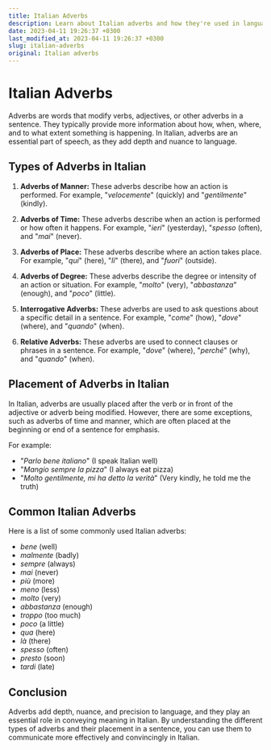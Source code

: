 ```yaml
---
title: Italian Adverbs
description: Learn about Italian adverbs and how they're used in language.
date: 2023-04-11 19:26:37 +0300
last_modified_at: 2023-04-11 19:26:37 +0300
slug: italian-adverbs
original: Italian adverbs
---
```

# Italian Adverbs

Adverbs are words that modify verbs, adjectives, or other adverbs in a sentence. They typically provide more information about how, when, where, and to what extent something is happening. In Italian, adverbs are an essential part of speech, as they add depth and nuance to language.

## Types of Adverbs in Italian

1. **Adverbs of Manner:** These adverbs describe how an action is performed. For example, "*velocemente*" (quickly) and "*gentilmente*" (kindly).

2. **Adverbs of Time:** These adverbs describe when an action is performed or how often it happens. For example, "*ieri*" (yesterday), "*spesso* (often), and "*mai*" (never).

3. **Adverbs of Place:** These adverbs describe where an action takes place. For example, "*qui*" (here), "*lì*" (there), and "*fuori*" (outside).

4. **Adverbs of Degree:** These adverbs describe the degree or intensity of an action or situation. For example, "*molto*" (very), "*abbastanza*" (enough), and "*poco*" (little).

5. **Interrogative Adverbs:** These adverbs are used to ask questions about a specific detail in a sentence. For example, "*come*" (how), "*dove*" (where), and "*quando*" (when).

6. **Relative Adverbs:** These adverbs are used to connect clauses or phrases in a sentence. For example, "*dove*" (where), "*perché*" (why), and "*quando*" (when).

## Placement of Adverbs in Italian

In Italian, adverbs are usually placed after the verb or in front of the adjective or adverb being modified. However, there are some exceptions, such as adverbs of time and manner, which are often placed at the beginning or end of a sentence for emphasis.

For example:

- "*Parlo bene italiano*" (I speak Italian well)
- "*Mangio sempre la pizza*" (I always eat pizza)
- "*Molto gentilmente, mi ha detto la verità*" (Very kindly, he told me the truth)

## Common Italian Adverbs

Here is a list of some commonly used Italian adverbs:

- *bene* (well)
- *malmente* (badly)
- *sempre* (always)
- *mai* (never)
- *più* (more)
- *meno* (less)
- *molto* (very)
- *abbastanza* (enough)
- *troppo* (too much)
- *poco* (a little)
- *qua* (here)
- *là* (there)
- *spesso* (often)
- *presto* (soon)
- *tardi* (late)

## Conclusion

Adverbs add depth, nuance, and precision to language, and they play an essential role in conveying meaning in Italian. By understanding the different types of adverbs and their placement in a sentence, you can use them to communicate more effectively and convincingly in Italian.